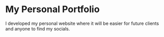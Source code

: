 # My Personal Portfolio

I developed my personal website where it will be easier for future clients and anyone to find my socials.